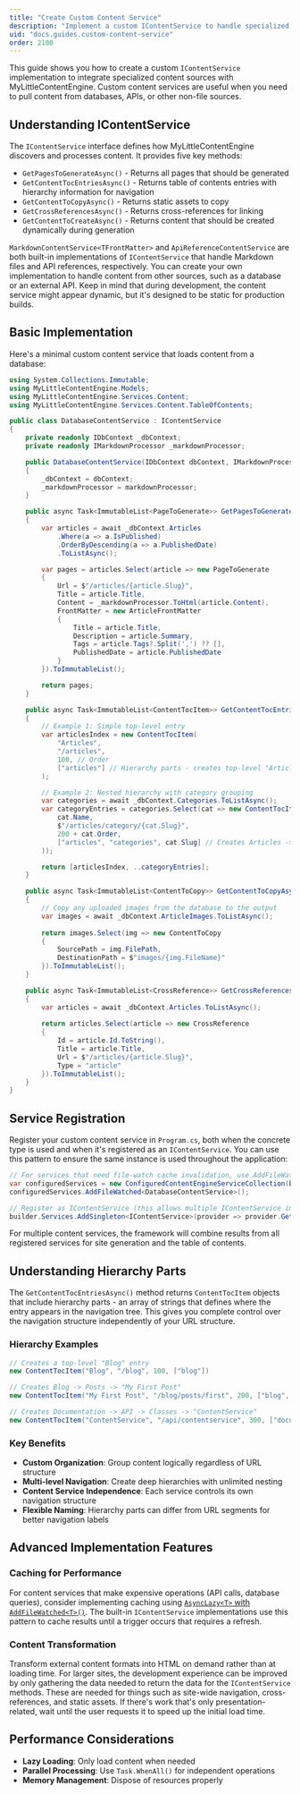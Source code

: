 ```yaml
---
title: "Create Custom Content Service"
description: "Implement a custom IContentService to handle specialized content sources and processing requirements"
uid: "docs.guides.custom-content-service"
order: 2100
---
```


This guide shows you how to create a custom `IContentService` implementation to integrate specialized content sources
with MyLittleContentEngine. Custom content services are useful when you need to pull content from databases, APIs, or
other non-file sources.

## Understanding IContentService

The `IContentService` interface defines how MyLittleContentEngine discovers and processes content. It provides five key
methods:

- `GetPagesToGenerateAsync()` - Returns all pages that should be generated
- `GetContentTocEntriesAsync()` - Returns table of contents entries with hierarchy information for navigation
- `GetContentToCopyAsync()` - Returns static assets to copy
- `GetCrossReferencesAsync()` - Returns cross-references for linking
- `GetContentToCreateAsync()` - Returns content that should be created dynamically during generation

`MarkdownContentService<TFrontMatter>` and `ApiReferenceContentService` are both built-in implementations of `IContentService` 
that handle Markdown files and API references, respectively. You can create your own implementation to handle content
from other sources, such as a database or an external API. Keep in mind that during development, the content service might
appear dynamic, but it's designed to be static for production builds. 

## Basic Implementation

Here's a minimal custom content service that loads content from a database:

```csharp
using System.Collections.Immutable;
using MyLittleContentEngine.Models;
using MyLittleContentEngine.Services.Content;
using MyLittleContentEngine.Services.Content.TableOfContents;

public class DatabaseContentService : IContentService
{
    private readonly IDbContext _dbContext;
    private readonly IMarkdownProcessor _markdownProcessor;

    public DatabaseContentService(IDbContext dbContext, IMarkdownProcessor markdownProcessor)
    {
        _dbContext = dbContext;
        _markdownProcessor = markdownProcessor;
    }

    public async Task<ImmutableList<PageToGenerate>> GetPagesToGenerateAsync()
    {
        var articles = await _dbContext.Articles
            .Where(a => a.IsPublished)
            .OrderByDescending(a => a.PublishedDate)
            .ToListAsync();

        var pages = articles.Select(article => new PageToGenerate
        {
            Url = $"/articles/{article.Slug}",
            Title = article.Title,
            Content = _markdownProcessor.ToHtml(article.Content),
            FrontMatter = new ArticleFrontMatter
            {
                Title = article.Title,
                Description = article.Summary,
                Tags = article.Tags?.Split(',') ?? [],
                PublishedDate = article.PublishedDate
            }
        }).ToImmutableList();

        return pages;
    }

    public async Task<ImmutableList<ContentTocItem>> GetContentTocEntriesAsync()
    {
        // Example 1: Simple top-level entry
        var articlesIndex = new ContentTocItem(
            "Articles",
            "/articles", 
            100, // Order
            ["articles"] // Hierarchy parts - creates top-level "Articles" section
        );

        // Example 2: Nested hierarchy with category grouping
        var categories = await _dbContext.Categories.ToListAsync();
        var categoryEntries = categories.Select(cat => new ContentTocItem(
            cat.Name,
            $"/articles/category/{cat.Slug}",
            200 + cat.Order,
            ["articles", "categories", cat.Slug] // Creates Articles -> Categories -> [Category Name]
        ));

        return [articlesIndex, ..categoryEntries];
    }

    public async Task<ImmutableList<ContentToCopy>> GetContentToCopyAsync()
    {
        // Copy any uploaded images from the database to the output
        var images = await _dbContext.ArticleImages.ToListAsync();
        
        return images.Select(img => new ContentToCopy
        {
            SourcePath = img.FilePath,
            DestinationPath = $"images/{img.FileName}"
        }).ToImmutableList();
    }

    public async Task<ImmutableList<CrossReference>> GetCrossReferencesAsync()
    {
        var articles = await _dbContext.Articles.ToListAsync();
        
        return articles.Select(article => new CrossReference
        {
            Id = article.Id.ToString(),
            Title = article.Title,
            Url = $"/articles/{article.Slug}",
            Type = "article"
        }).ToImmutableList();
    }
}
```

## Service Registration

Register your custom content service in `Program.cs`, both when the concrete type is used and when it's registered as
an `IContentService`. You can use this pattern to ensure the same instance is used throughout the application:

```csharp
// For services that need file-watch cache invalidation, use AddFileWatched
var configuredServices = new ConfiguredContentEngineServiceCollection(builder.Services);
configuredServices.AddFileWatched<DatabaseContentService>();

// Register as IContentService (this allows multiple IContentService implementations)  
builder.Services.AddSingleton<IContentService>(provider => provider.GetRequiredService<DatabaseContentService>());
```

For multiple content services, the framework will combine results from all registered services for site generation and 
the table of contents.

## Understanding Hierarchy Parts

The `GetContentTocEntriesAsync()` method returns `ContentTocItem` objects that include hierarchy parts - an array of strings that defines where the entry appears in the navigation tree. This gives you complete control over the navigation structure independently of your URL structure.

### Hierarchy Examples

```csharp
// Creates a top-level "Blog" entry
new ContentTocItem("Blog", "/blog", 100, ["blog"])

// Creates Blog -> Posts -> "My First Post" 
new ContentTocItem("My First Post", "/blog/posts/first", 200, ["blog", "posts", "my-first-post"])

// Creates Documentation -> API -> Classes -> "ContentService"
new ContentTocItem("ContentService", "/api/contentservice", 300, ["documentation", "api", "classes", "contentservice"])
```

### Key Benefits

- **Custom Organization**: Group content logically regardless of URL structure
- **Multi-level Navigation**: Create deep hierarchies with unlimited nesting
- **Content Service Independence**: Each service controls its own navigation structure
- **Flexible Naming**: Hierarchy parts can differ from URL segments for better navigation labels

## Advanced Implementation Features

### Caching for Performance

For content services that make expensive operations (API calls, database queries),
consider implementing caching using [`AsyncLazy<T>` with `AddFileWatched<T>()`](../under-the-hood/hot-reload-architecture). The built-in
`IContentService` implementations use this pattern to cache results until a trigger occurs that requires a refresh.

### Content Transformation

Transform external content formats into HTML on demand rather than at loading time. For larger sites, the development
experience can be improved by only gathering the data needed to return the data for the `IContentService` methods. These
are needed for things such as site-wide navigation, cross-references, and static assets. If there's work that's only
presentation-related, wait until the user requests it to speed up the initial load time.

## Performance Considerations

- **Lazy Loading**: Only load content when needed
- **Parallel Processing**: Use `Task.WhenAll()` for independent operations
- **Memory Management**: Dispose of resources properly

